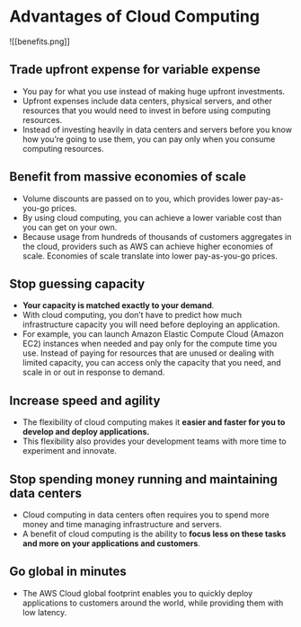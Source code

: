 # Advantages of Cloud Computing

![[benefits.png]]

## Trade upfront expense for variable expense
- You pay for what you use instead of making huge upfront investments.
- Upfront expenses include data centers, physical servers, and other resources that you would need to invest in before using computing resources. 
- Instead of investing heavily in data centers and servers before you know how you’re going to use them, you can pay only when you consume computing resources.

## Benefit from massive economies of scale
- Volume discounts are passed on to you, which provides lower pay-as-you-go prices.
- By using cloud computing, you can achieve a lower variable cost than you can get on your own. 
- Because usage from hundreds of thousands of customers aggregates in the cloud, providers such as AWS can achieve higher economies of scale. Economies of scale translate into lower pay-as-you-go prices.

## Stop guessing capacity
- **Your capacity is matched exactly to your demand**.
- With cloud computing, you don’t have to predict how much infrastructure capacity you will need before deploying an application. 
- For example, you can launch Amazon Elastic Compute Cloud (Amazon EC2) instances when needed and pay only for the compute time you use. Instead of paying for resources that are unused or dealing with limited capacity, you can access only the capacity that you need, and scale in or out in response to demand.

## Increase speed and agility
- The flexibility of cloud computing makes it **easier and faster for you to develop and deploy applications.**
- This flexibility also provides your development teams with more time to experiment and innovate.

## Stop spending money running and maintaining data centers
- Cloud computing in data centers often requires you to spend more money and time managing infrastructure and servers. 
- A benefit of cloud computing is the ability to **focus less on these tasks and more on your applications and customers**.

## Go global in minutes
- The AWS Cloud global footprint enables you to quickly deploy applications to customers around the world, while providing them with low latency.